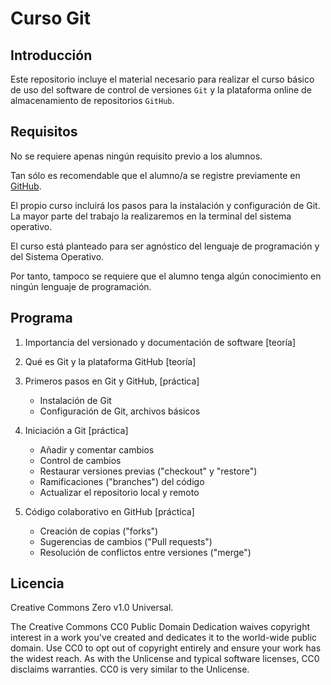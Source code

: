 # Curso Git

## Introducción
Este repositorio incluye el material necesario para realizar el curso básico 
de uso del software de control de versiones ```Git``` y la plataforma online 
de almacenamiento de repositorios ```GitHub```. 

## Requisitos
No se requiere apenas ningún requisito previo a los alumnos. 

Tan sólo es recomendable que el alumno/a se registre previamente en 
[GitHub](https://github.com/login "Registro en GitHub").

El propio curso incluirá los pasos para la instalación y configuración de Git. 
La mayor parte del trabajo la realizaremos en la terminal del sistema operativo.

El curso está planteado para ser agnóstico del lenguaje de programación y 
del Sistema Operativo. 

Por tanto, tampoco se requiere que el alumno tenga algún conocimiento en ningún lenguaje de programación.

## Programa

1. Importancia del versionado y documentación de software [teoría]

2. Qué es Git y la plataforma GitHub [teoría]

3. Primeros pasos en Git y GitHub, [práctica]
    + Instalación de Git
    + Configuración de Git, archivos básicos

4. Iniciación a Git [práctica]
    + Añadir y comentar cambios
    + Control de cambios
    + Restaurar versiones previas ("checkout" y "restore")
    + Ramificaciones ("branches") del código
    + Actualizar el repositorio  local y remoto

5. Código colaborativo en GitHub [práctica]
    + Creación de copias ("forks")
    + Sugerencias de cambios ("Pull requests")
    + Resolución de conflictos entre versiones ("merge")

## Licencia
Creative Commons Zero v1.0 Universal.

The Creative Commons CC0 Public Domain Dedication waives copyright interest 
in a work you've created and dedicates it to the world-wide public domain. 
Use CC0 to opt out of copyright entirely and ensure your work has the widest 
reach. As with the Unlicense and typical software licenses, CC0 disclaims 
warranties. CC0 is very similar to the Unlicense.


